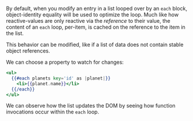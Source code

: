 By default, when you modify an entry in a list looped over by an `each` block, object-identity equality will be used to optimize the loop. Much like how reactive-values are only reactive via the _reference_ to their value, the content of an `each` loop, per-item, is cached on the reference to the item in the list.

This behavior can be modified, like if a list of data does not contain stable object references.

We can choose a property to watch for changes:

```hbs
<ul>
  {{#each planets key='id' as |planet|}}
    <li>{{planet.name}}</li>
  {{/each}}
</ul>
```

We can observe how the list updates the DOM by seeing how function invocations occur within the `each` loop.
